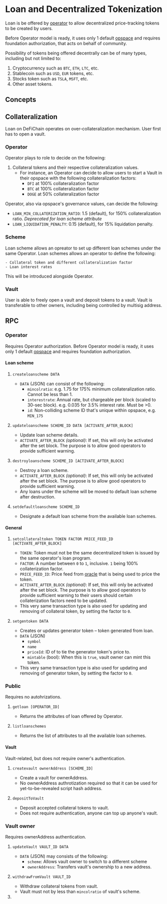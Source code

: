 # Loan and Decentralized Tokenization

Loan is be offered by [operator](../operator) to allow decentralized price-tracking tokens to be created by users.

Before Operator model is ready, it uses only 1 default [opspace](../operator) and requires foundation authorization, that acts on behalf of community.

Possibility of tokens being offered decentrally can be of many types, including but not limited to:

1. Cryptocurrency such as `BTC`, `ETH`, `LTC`, etc.
1. Stablecoin such as `USD`, `EUR` tokens, etc.
1. Stocks token such as `TSLA`, `MSFT`, etc.
1. Other asset tokens.

## Concepts

## Collateralization

Loan on DeFiChain operates on over-collateralization mechanism. User first has to open a vault.

### Operator

Operator plays to role to decide on the following:

1. Collateral tokens and their respective collateralization values.
    - For instance, an Operator can decide to allow users to start a Vault in their opspace with the following collateralization factors:
        - `DFI` at 100% collateralization factor
        - `BTC` at 100% collateralization factor
        - `DOGE` at 50% collateralization factor

Operator, also via opspace's governance values, can decide the following:

- `LOAN_MIN_COLLATERIZATION_RATIO`: 1.5 (default), for 150% collateralization ratio. _Deprecated for loan scheme attribute_
- `LOAN_LIQUIDATION_PENALTY`: 0.15 (default), for 15% liquidation penalty.

### Scheme

Loan scheme allows an opreator to set up different loan schemes under the same Operator. Loan schemes allows an operator to define the following:

    - Collateral token and different collateralization factor
    - Loan interest rates

This will be introduced alongside Operator.

### Vault

User is able to freely open a vault and deposit tokens to a vault. Vault is transferable to other owners, including being controlled by multisig address.


## RPC

### Operator

Requires Operator authorization. Before Operator model is ready, it uses only 1 default [opspace](../operator) and requires foundation authorization.

#### Loan scheme

1. `createloanscheme DATA`
    - `DATA` (JSON) can consist of the following:
        - `mincolratio`: e.g. 1.75 for 175% minimum collateralization ratio. Cannot be less than 1.
        - `interestrate`: Annual rate, but chargeable per block (scaled to 30-sec block). e.g. 0.035 for 3.5% interest rate. Must be >0.
        - `id`: Non-colliding scheme ID that's unique within opspace, e.g. `MIN_175`

1. `updateloanscheme SCHEME_ID DATA [ACTIVATE_AFTER_BLOCK]`
    - Update loan scheme details.
    - `ACTIVATE_AFTER_BLOCK` _(optional)_: If set, this will only be activated after the set block. The purpose is to allow good operators to provide sufficient warning.

1. `destroyloanscheme SCHEME_ID [ACTIVATE_AFTER_BLOCK]`
    - Destroy a loan scheme.
    - `ACTIVATE_AFTER_BLOCK` _(optional)_: If set, this will only be activated after the set block. The purpose is to allow good operators to provide sufficient warning.
    - Any loans under the scheme will be moved to default loan scheme after destruction.

1. `setdefaultloanscheme SCHEME_ID`
    - Designate a default loan scheme from the available loan schemes.

#### General

1. `setcollateraltoken TOKEN FACTOR PRICE_FEED_ID [ACTIVATE_AFTER_BLOCK]`
    - `TOKEN`: Token must not be the same decentralized token is issued by the same operator's loan program.
    - `FACTOR`: A number between `0` to `1`, inclusive. `1` being 100% collaterization factor.
    - `PRICE_FEED_ID`: Price feed from [oracle](../oracle) that is being used to price the token.
    - `ACTIVATE_AFTER_BLOCK` _(optional)_: If set, this will only be activated after the set block. The purpose is to allow good operators to provide sufficient warning to their users should certain collaterization factors need to be updated.
    - This very same transaction type is also used for updating and removing of collateral token, by setting the factor to `0`.

1. `setgentoken DATA`
    - Creates or updates generator token – token generated from loan.
    - `DATA` (JSON)
        - `symbol`
        - `name`
        - `priceId`: ID of to tie the generator token's price to.
        - `mintable` (bool): When this is `true`, vault owner can mint this token.
    - This very same transaction type is also used for updating and removing of generator token, by setting the factor to `0`.

### Public

Requires no autohrizations.

1. `getloan [OPERATOR_ID]`
    - Returns the attributes of loan offered by Operator.

1. `listloanschemes`
    - Returns the list of attributes to all the available loan schemes.


#### Vault

Vault-related, but does not require owner's authentication.

1. `createvault ownerAddress [SCHEME_ID]`
    - Create a vault for ownerAddress.
    - No ownerAddress authrotization required so that it can be used for yet-to-be-revealed script hash address.

1. `depositToVault`
    - Deposit accepted collateral tokens to vault.
    - Does not require authentication, anyone can top up anyone's vault.

### Vault owner

Requires ownerAddress authentication.

1. `updateVault VAULT_ID DATA`
    - `DATA` (JSON) may consists of the following:
        - `scheme`: Allows vault owner to switch to a different scheme
        - `ownerAddress`: Transfers vault's ownership to a new address.

1. `withdrawFromVault VAULT_ID`
    - Withdraw collateral tokens from vault.
    - Vault must not by less than `mincolratio` of vault's scheme.

1.
